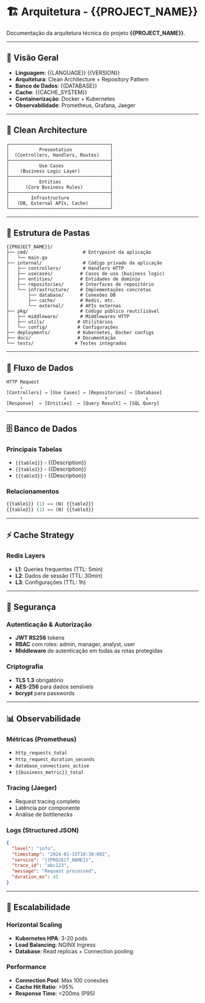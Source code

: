 # 🏗️ Arquitetura - {{PROJECT_NAME}}

Documentação da arquitetura técnica do projeto **{{PROJECT_NAME}}**.

---

## 📌 Visão Geral
- **Linguagem**: {{LANGUAGE}} {{VERSION}}
- **Arquitetura**: Clean Architecture + Repository Pattern
- **Banco de Dados**: {{DATABASE}}
- **Cache**: {{CACHE_SYSTEM}}
- **Containerização**: Docker + Kubernetes
- **Observabilidade**: Prometheus, Grafana, Jaeger

---

## 🎯 Clean Architecture

```
┌─────────────────────────────────────┐
│           Presentation              │
│  (Controllers, Handlers, Routes)    │
├─────────────────────────────────────┤
│           Use Cases                 │
│    (Business Logic Layer)           │
├─────────────────────────────────────┤
│           Entities                  │
│      (Core Business Rules)          │
├─────────────────────────────────────┤
│        Infrastructure               │
│   (DB, External APIs, Cache)        │
└─────────────────────────────────────┘
```

---

## 📁 Estrutura de Pastas

```
{{PROJECT_NAME}}/
├── cmd/                    # Entrypoint da aplicação
│   └── main.go
├── internal/               # Código privado da aplicação
│   ├── controllers/        # Handlers HTTP
│   ├── usecases/          # Casos de uso (business logic)
│   ├── entities/          # Entidades de domínio
│   ├── repositories/      # Interfaces de repositório
│   └── infrastructure/    # Implementações concretas
│       ├── database/      # Conexões DB
│       ├── cache/         # Redis, etc.
│       └── external/      # APIs externas
├── pkg/                   # Código público reutilizável
│   ├── middleware/        # Middlewares HTTP
│   ├── utils/            # Utilitários
│   └── config/           # Configurações
├── deployments/          # Kubernetes, Docker configs
├── docs/                 # Documentação
└── tests/               # Testes integrados
```

---

## 🔄 Fluxo de Dados

```
HTTP Request
     ↓
[Controllers] → [Use Cases] → [Repositories] → [Database]
     ↑               ↓              ↑              ↓
[Response]  ← [Entities]  ← [Query Result] ← [SQL Query]
```

---

## 🗄️ Banco de Dados

### Principais Tabelas
- `{{table1}}` - {{Description}}
- `{{table2}}` - {{Description}}
- `{{table3}}` - {{Description}}

### Relacionamentos
```sql
{{table1}} (1) ←→ (N) {{table2}}
{{table2}} (1) ←→ (N) {{table3}}
```

---

## ⚡ Cache Strategy

### Redis Layers
- **L1**: Queries frequentes (TTL: 5min)
- **L2**: Dados de sessão (TTL: 30min)
- **L3**: Configurações (TTL: 1h)

---

## 🔐 Segurança

### Autenticação & Autorização
- **JWT RS256** tokens
- **RBAC** com roles: admin, manager, analyst, user
- **Middleware** de autenticação em todas as rotas protegidas

### Criptografia
- **TLS 1.3** obrigatório
- **AES-256** para dados sensíveis
- **bcrypt** para passwords

---

## 📊 Observabilidade

### Métricas (Prometheus)
- `http_requests_total`
- `http_request_duration_seconds`
- `database_connections_active`
- `{{business_metric}}_total`

### Tracing (Jaeger)
- Request tracing completo
- Latência por componente
- Análise de bottlenecks

### Logs (Structured JSON)
```json
{
  "level": "info",
  "timestamp": "2024-01-15T10:30:00Z",
  "service": "{{PROJECT_NAME}}",
  "trace_id": "abc123",
  "message": "Request processed",
  "duration_ms": 45
}
```

---

## 🚀 Escalabilidade

### Horizontal Scaling
- **Kubernetes HPA**: 3-20 pods
- **Load Balancing**: NGINX Ingress
- **Database**: Read replicas + Connection pooling

### Performance
- **Connection Pool**: Max 100 conexões
- **Cache Hit Ratio**: >95%
- **Response Time**: <200ms (P95)
